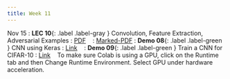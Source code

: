 ```yaml
---
title: Week 11
---
```


Nov 15
: **LEC 10**{: .label .label-gray } Convolution, Feature Extraction, Adversarial Examples
  : [PDF](lectures/10-CNN/Lec10.pdf) &nbsp;&nbsp;
  : [Marked-PDF](lectures/10-CNN/Lec10-marked.pdf)
: **Demo 08**{: .label .label-green } CNN using Keras
  : [Link](https://drive.google.com/file/d/1dWutSr4QJUPjuqMxWo_YrVYFMN2-HaPn/view?usp=sharing) &nbsp;&nbsp;
: **Demo 09**{: .label .label-green } Train a CNN for CIFAR-10
  : [Link](https://drive.google.com/file/d/1kuOho7zFwYIeyFvBp8s2I0kR3ZSB8_DI/view?usp=sharing) &nbsp;&nbsp;
  To make sure Colab is using a GPU, click on the Runtime tab and then Change Runtime Environment. Select GPU under hardware acceleration.